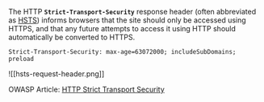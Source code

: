 The HTTP **`Strict-Transport-Security`** response header (often abbreviated as [HSTS](https://developer.mozilla.org/en-US/docs/Glossary/HSTS)) informs browsers that the site should only be accessed using HTTPS, and that any future attempts to access it using HTTP should automatically be converted to HTTPS.

```
Strict-Transport-Security: max-age=63072000; includeSubDomains; preload
```

![[hsts-request-header.png]]

OWASP Article: [HTTP Strict Transport Security](https://cheatsheetseries.owasp.org/cheatsheets/HTTP_Strict_Transport_Security_Cheat_Sheet.html)